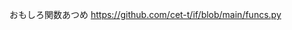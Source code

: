 おもしろ関数あつめ https://github.com/cet-t/if/blob/main/funcs.py

<!--
<p align="left"> 
  <img height="200px" src="http://github-profile-summary-cards.vercel.app/api/cards/stats?username=cet-t&theme=onedark" />
  <img height="200px" src="https://github-readme-stats.vercel.app/api/top-langs/?username=cet-t&theme=onedark&layout=compact" />
</p>

![](https://github-profile-trophy.vercel.app/?username=cet-t&theme=onedark&column=5)
![](https://profile-counter.glitch.me/cet-t/count.svg)
-->
